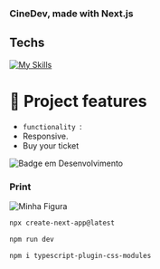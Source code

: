 ### CineDev, made with Next.js


## Techs


  [![My Skills](https://skillicons.dev/icons?i=html,css,nodejs,ts,react,next,npm)](https://skillicons.dev)


  # :hammer: Project features

- `functionality `:
- Responsive.
- Buy your ticket

  
![Badge em Desenvolvimento](http://img.shields.io/static/v1?label=STATUS&message=%20finished&color=GREEN&style=for-the-badge)

### Print
  <img src="#" alt="Minha Figura">

  ```mk
npx create-next-app@latest

npm run dev

npm i typescript-plugin-css-modules
